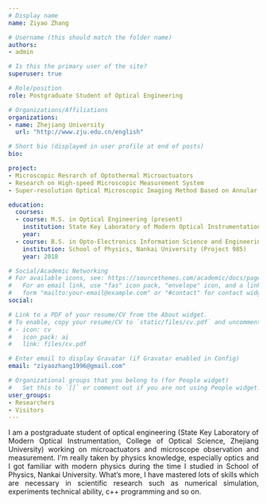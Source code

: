 ```yaml
---
# Display name
name: Ziyao Zhang

# Username (this should match the folder name)
authors:
- admin

# Is this the primary user of the site?
superuser: true

# Role/position
role: Postgraduate Student of Optical Engineering

# Organizations/Affiliations
organizations:
- name: Zhejiang University
  url: "http://www.zju.edu.cn/english"

# Short bio (displayed in user profile at end of posts)
bio:

project:
- Microscopic Resrarch of Optothermal Microactuators
- Research on High-speed Microscopic Measurement System
- Super-resolution Optical Microscopic Imaging Method Based on Annular Illumination

education:
  courses:
  - course: M.S. in Optical Engineering (present)
    institution: State Key Laboratory of Modern Optical Instrumentation,College of Optical Science and Engineering, Zhejiang University (Project 985)
    year:
  - course: B.S. in Opto-Electronics Information Science and Engineering
    institution: School of Physics, Nankai University (Project 985)
    year: 2018

# Social/Academic Networking
# For available icons, see: https://sourcethemes.com/academic/docs/page-builder/#icons
#   For an email link, use "fas" icon pack, "envelope" icon, and a link in the
#   form "mailto:your-email@example.com" or "#contact" for contact widget.
social:

# Link to a PDF of your resume/CV from the About widget.
# To enable, copy your resume/CV to `static/files/cv.pdf` and uncomment the lines below.
# - icon: cv
#   icon_pack: ai
#   link: files/cv.pdf

# Enter email to display Gravatar (if Gravatar enabled in Config)
email: "ziyaozhang1996@gmail.com"

# Organizational groups that you belong to (for People widget)
#   Set this to `[]` or comment out if you are not using People widget.
user_groups:
- Researchers
- Visitors
---
```

<p style="text-align: justify;">
I am a postgraduate student of optical engineering (State Key Laboratory of Modern Optical Instrumentation, College of Optical Science, Zhejiang University) working on microactuators and microscope observation and measurement. I'm really taken by physics knowledge, especially optics and I got familiar with modern physics during the time I studied in School of Physics, Nankai University. What’s more, I have mastered lots of skills which are necessary in scientific research such as numerical simulation, experiments technical ability, c++ programming and so on.</p>


